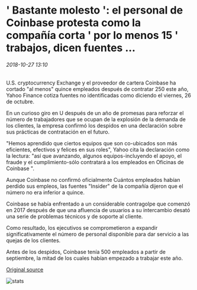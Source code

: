 # ' Bastante molesto ': el personal de Coinbase protesta como la compañía corta ' por lo menos 15 ' trabajos, dicen fuentes ...

###### 2018-10-27 13:10

U.S. cryptocurrency Exchange y el proveedor de cartera Coinbase ha cortado "al menos" quince empleados después de contratar 250 este año, Yahoo Finance cotiza fuentes no identificadas como diciendo el viernes, 26 de octubre.

En un curioso giro en U después de un año de promesas para reforzar el número de trabajadores que se ocupan de la explosión de la demanda de los clientes, la empresa confirmó los despidos en una declaración sobre sus prácticas de contratación en el futuro.

"Hemos aprendido que ciertos equipos que son co-ubicados son más eficientes, efectivos y felices en sus roles", Yahoo cita la declaración como la lectura: "así que avanzando, algunos equipos-incluyendo el apoyo, el fraude y el cumplimiento-sólo contratará a los empleados en Oficinas de Coinbase ".

Aunque Coinbase no confirmó oficialmente Cuántos empleados habían perdido sus empleos, las fuentes "Insider" de la compañía dijeron que el número no era inferior a quince.

Coinbase se había enfrentado a un considerable contragolpe que comenzó en 2017 después de que una afluencia de usuarios a su intercambio desató una serie de problemas técnicos y de soporte al cliente.

Como resultado, los ejecutivos se comprometieron a expandir significativamente el número de personal disponible para dar servicio a las quejas de los clientes.

Antes de los despidos, Coinbase tenía 500 empleados a partir de septiembre, la mitad de los cuales habían empezado a trabajar este año.

[Original source](https://cointelegraph.com/news/pretty-upset-coinbase-staff-protest-as-company-cuts-at-least-15-jobs-say-sources)

![stats](https://c.statcounter.com/11760860/0/a89fa40b/1/ "stats")